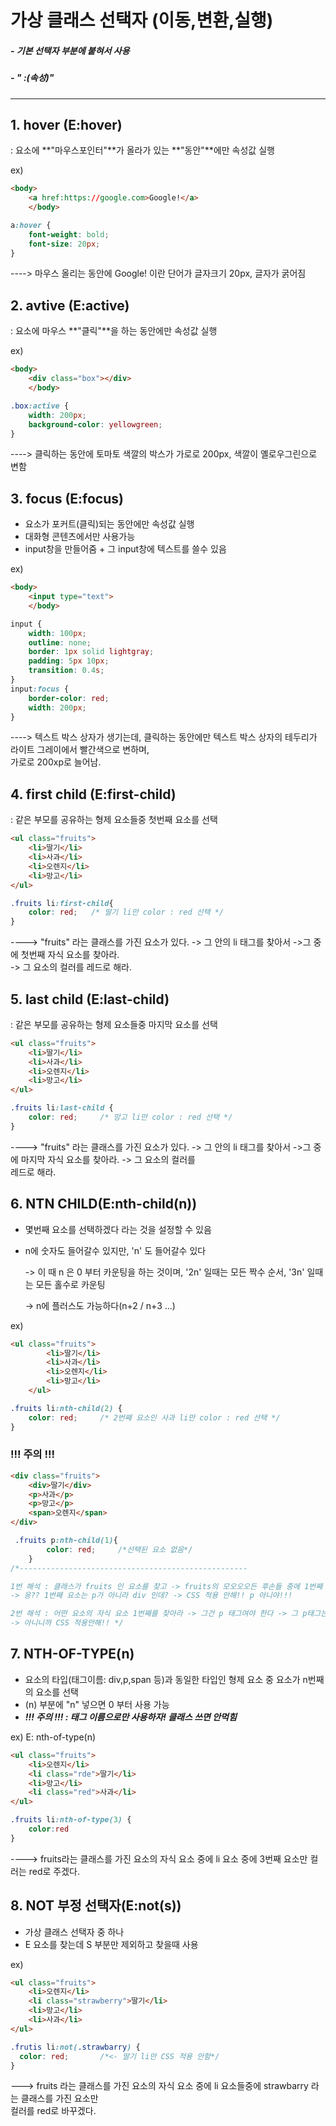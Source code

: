 # 가상 클래스 선택자 (이동,변환,실행)

#####  - 기본 선택자 부분에 붙혀서 사용

##### - " :(속성)" 

***

## 1. hover (E:hover)

: 요소에 **"마우스포인터"**가 올라가 있는 **"동안"**에만 속성값 실행

ex) 

```html
<body>
    <a href:https://google.com>Google!</a>
    </body>
```

```css
a:hover {
    font-weight: bold;
    font-size: 20px;
}
```

----> 마우스 올리는 동안에 Google! 이란 단어가 글자크기 20px, 글자가 굵어짐 

## 2. avtive (E:active)

: 요소에 마우스 **"클릭"**을 하는 동안에만 속성값 실행

ex)

```html
<body>
    <div class="box"></div>
    </body>
```

```css
.box:active {
    width: 200px;
    background-color: yellowgreen;
}
```

----> 클릭하는 동안에 토마토 색깔의 박스가 가로로 200px, 색깔이 옐로우그린으로 변함

## 3. focus (E:focus)

- 요소가 포커트(클릭)되는 동안에만 속성값 실행
- 대화형 콘텐츠에서만 사용가능
- input창을 만들어줌 + 그 input창에 텍스트를 쓸수 있음

ex)

```html
<body>
    <input type="text">
    </body>
```

```css
input {
    width: 100px;
    outline: none;
    border: 1px solid lightgray;
    padding: 5px 10px;
    transition: 0.4s;
}
input:focus {
    border-color: red;
    width: 200px;
}
```

----> 텍스트 박스 상자가 생기는데, 클릭하는 동안에만 텍스트 박스 상자의 테두리가 라이트 그레이에서  빨간색으로 변하며, <br>		가로로 200xp로 늘어남. 

## 4. first child (E:first-child)

:  같은 부모를 공유하는 형제 요소들중 첫번째 요소를 선택

```html
<ul class="fruits">
    <li>딸기</li>
    <li>사과</li>
    <li>오렌지</li>
    <li>망고</li>
</ul>
```

```css
.fruits li:first-child{
    color: red;   /* 딸기 li만 color : red 선택 */
}
```

----> "fruits" 라는 클래스를 가진 요소가 있다. -> 그 안의 li 태그를 찾아서 ->그 중에 첫번째 자식 요소를 찾아라.<br>		-> 그 요소의 컬러를 레드로 해라.

## 5. last child (E:last-child)

:   같은 부모를 공유하는 형제 요소들중 마지막 요소를 선택

```html
<ul class="fruits">
    <li>딸기</li>
    <li>사과</li>
    <li>오렌지</li>
    <li>망고</li>
</ul>
```

```css
.fruits li:last-child {
    color: red;		/* 망고 li만 color : red 선택 */
}
```

----> "fruits" 라는 클래스를 가진 요소가 있다. -> 그 안의 li 태그를 찾아서 ->그 중에 마지막 자식 요소를 찾아라. -> 그 요소의 컬러를<br> 		레드로 해라.

## 6. NTN CHILD(E:nth-child(n))

- 몇번째 요소를 선택하겠다 라는 것을 설정할 수 있음

- n에 숫자도 들어갈수 있지만, 'n' 도 들어갈수 있다 

  -> 이 때 n 은 0 부터 카운팅을 하는 것이며,  '2n' 일때는 모든 짝수 순서, '3n' 일때는 모든 홀수로 카운팅

  -> n에 플러스도 가능하다(n+2 / n+3 ...)

ex)

```html
<ul class="fruits">
        <li>딸기</li>
        <li>사과</li>
        <li>오렌지</li>
        <li>망고</li>
    </ul>
```

```css
.fruits li:nth-child(2) {
    color: red;		/* 2번째 요소인 사과 li만 color : red 선택 */
}
```

### !!! 주의 !!!

```html
<div class="fruits">
    <div>딸기</div>
    <p>사과</p>
    <p>망고</p>
    <span>오렌지</span>
</div>
```

```css
 .fruits p:nth-child(1){
        color: red;		/*선택된 요소 없음*/
    }   
/*---------------------------------------------------

1번 해석 : 클래스가 fruits 인 요소를 찾고 -> fruits의 모오오오든 후손들 중에 1번째 요소가 p 인것들을 CSS 적용시켜라 
-> 응?? 1번째 요소는 p가 아니라 div 인데? -> CSS 적용 안해!! p 아니야!!! 

2번 해석 : 어떤 요소의 자식 요소 1번째를 찾아라 -> 그건 p 태그여야 한다 -> 그 p태그는 클래스가 fruits 냐~? 
-> 아니니까 CSS 적용안해!! */
```

## 7. NTH-OF-TYPE(n)

- 요소의 타입(태그이름: div,p,span 등)과 동일한 타입인 형제 요소 중 요소가 n번째의 요소를 선택
- (n) 부분에 "n" 넣으면 0 부터 사용 가능
- ***!!! 주의 !!! : 태그 이름으로만 사용하자! 클래스 쓰면 안먹힘***

ex) E: nth-of-type(n)

```html
<ul class="fruits">
    <li>오렌지</li>
    <li class="rde">딸기</li>
    <li>망고</li>
    <li class="red">사과</li>
</ul> 
```

```css
.fruits li:nth-of-type(3) {
    color:red
}
```

----> fruits라는 클래스를 가진 요소의 자식 요소 중에 li 요소 중에  3번째 요소만 컬러는 red로 주겠다. 

## 8. NOT 부정 선택자(E:not(s))

- 가상 클래스 선택자 중 하나
- E 요소를 찾는데 S 부분만 제외하고 찾을때 사용

ex)

```html
<ul class="fruits">
    <li>오렌지</li>
    <li class="strawberry">딸기</li>
    <li>망고</li>
    <li>사과</li>
</ul>
```

```css
.frutis li:not(.strawbarry) {
  color: red;		/*<- 딸기 li만 CSS 적용 안함*/
}
```

---> fruits 라는 클래스를 가진 요소의 자식 요소 중에 li 요소들중에 strawbarry 라는 클래스를 가진 요소만 <br>컬러를 red로 바꾸겠다.

